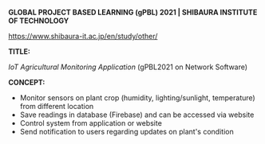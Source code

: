 **GLOBAL PROJECT BASED LEARNING (gPBL) 2021 | SHIBAURA INSTITUTE OF TECHNOLOGY**

https://www.shibaura-it.ac.jp/en/study/other/

**TITLE:** 

*IoT Agricultural Monitoring Application*
(gPBL2021 on Network Software)

**CONCEPT:**
- Monitor sensors on plant crop (humidity, lighting/sunlight, temperature) from different location
- Save readings in database (Firebase) and can be accessed via website
- Control system from application or website
- Send notification to users regarding updates on plant's condition
